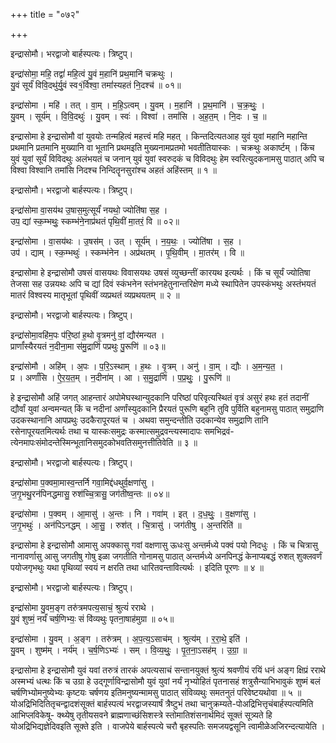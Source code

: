 +++
title = "०७२"

+++


इन्द्रासोमौ। भरद्वाजो बार्हस्पत्यः। त्रिष्टुप्।

इन्द्रा॑सोमा॒ महि॒ तद्वां॑ महि॒त्वं यु॒वं म॒हानि॑ प्रथ॒मानि॑ चक्रथुः ।  
यु॒वं सूर्यं॑ विवि॒दथु॑र्यु॒वं स्व१॒॑र्विश्वा॒ तमां॑स्यहतं नि॒दश्च॑ ॥ ०१॥

इन्द्रा॑सोमा । महि॑ । तत् । वा॒म् । म॒हि॒ऽत्वम् । यु॒वम् । म॒हानि॑ । प्र॒थ॒मानि॑ । च॒क्र॒थुः॒ ।  
यु॒वम् । सूर्य॑म् । वि॒वि॒दथुः॑ । यु॒वम् । स्वः॑ । विश्वा॑ । तमां॑सि । अ॒ह॒त॒म् । नि॒दः । च॒ ॥

इन्द्रासोमा हे इन्द्रासोमौ वां युवयोः तन्महित्वं महत्त्वं महि महत् । किन्तदित्यतआह युवं युवां महानि महान्ति प्रथमानि प्रतमानि मुख्यानि वा भूतानि प्रथमइति मुख्यनामप्रतमो भवतीतियास्कः । चक्रथुः अकार्ष्टम् । किंच युवं युवां सूर्यं विविदथुः अलंभयतं च जनान् युवं युवां स्वरुदकं च विविदथुः हेम स्वरित्युदकनामसु पाठात् अपि च विश्वा विश्वानि तमांसि निदश्च निन्दितॄनसुरांश्च अहतं अहिंस्तम् ॥ १ ॥

इन्द्रासोमौ। भरद्वाजो बार्हस्पत्यः। त्रिष्टुप्।

इन्द्रा॑सोमा वा॒सय॑थ उ॒षास॒मुत्सूर्यं॑ नयथो॒ ज्योति॑षा स॒ह ।  
उप॒ द्यां स्क॒म्भथुः॒ स्कम्भ॑ने॒नाप्र॑थतं पृथि॒वीं मा॒तरं॒ वि ॥ ०२॥

इन्द्रा॑सोमा । वा॒सय॑थः । उ॒षस॑म् । उत् । सूर्य॑म् । न॒य॒थः॒ । ज्योति॑षा । स॒ह ।  
उप॑ । द्याम् । स्क॒म्भथुः॑ । स्कम्भ॑नेन । अप्र॑थतम् । पृ॒थि॒वीम् । मा॒तर॑म् । वि ॥

इन्द्रासोमा हे इन्द्रासोमौ उषसं वासयथः विवासयथः उषसं व्युच्छन्तीं कारयथ इत्यर्थः । किं च सूर्यं ज्योतिषा तेजसा सह उन्नयथः अपि च द्यां दिवं स्कंभनेन स्तंभनहेतुनान्तरिक्षेण मध्ये स्थापितेन उपस्कंभथुः अस्तंभयतं मातरं विश्वस्य मातृभूतां पृथिवीं व्यप्रथतं व्यप्रथयतम् ॥ २ ॥

इन्द्रासोमौ। भरद्वाजो बार्हस्पत्यः। त्रिष्टुप्।

इन्द्रा॑सोमा॒वहि॑म॒पः प॑रि॒ष्ठां ह॒थो वृ॒त्रमनु॑ वां॒ द्यौर॑मन्यत ।  
प्रार्णां॑स्यैरयतं न॒दीना॒मा स॑मु॒द्राणि॑ पप्रथुः पु॒रूणि॑ ॥ ०३॥

इन्द्रा॑सोमौ । अहि॑म् । अ॒पः । प॒रि॒ऽस्थाम् । ह॒थः । वृ॒त्रम् । अनु॑ । वा॒म् । द्यौः । अ॒म॒न्य॒त॒ ।  
प्र । अर्णां॑सि । ऐ॒र॒य॒त॒म् । न॒दीना॑म् । आ । स॒मु॒द्राणि॑ । प॒प्र॒थुः॒ । पु॒रूणि॑ ॥

हे इन्द्रासोमौ अहिं जगत् आहन्तारं अपोमेघस्थान्युदकानि परिष्ठां परिवृत्यस्थितं वृत्रं असुरं हथः हतं तदानीं द्यौर्वां युवां अन्वमन्यत् किं च नदीनां अर्णांस्युदकानि प्रैरयतं पुरूणि बहुनि तुवि पुर्विति बहुनामसु पाठात् समुद्राणि उदकस्थानानि आपप्रथुः उदकैरापूरयतं च । अथवा समुन्दन्तीति उदकान्येव समुद्राणि तानि रसेनापूरयतमित्यर्थः तथा च यास्कःसमुद्रः कस्मात्समुद्रवन्त्यस्मादापः समभिद्रवं- त्येनमापःसंमोदन्तेस्मिन्भूतानिसमुदकोभवतिसमुनत्तीतिवेति ॥ ३ ॥

इन्द्रासोमौ। भरद्वाजो बार्हस्पत्यः। त्रिष्टुप्।

इन्द्रा॑सोमा प॒क्वमा॒मास्व॒न्तर्नि गवा॒मिद्द॑धथुर्व॒क्षणा॑सु ।  
ज॒गृ॒भथु॒रन॑पिनद्धमासु॒ रुश॑च्चि॒त्रासु॒ जग॑तीष्व॒न्तः ॥ ०४॥

इन्द्रा॑सोमा । प॒क्वम् । आ॒मासु॑ । अ॒न्तः । नि । गवा॑म् । इत् । द॒ध॒थुः॒ । व॒क्षणा॑सु ।  
ज॒गृ॒भथुः॑ । अन॑पिऽनद्धम् । आ॒सु॒ । रुश॑त् । चि॒त्रासु॑ । जग॑तीषु । अ॒न्तरिति॑ ॥

इन्द्रासोमा हे इन्द्रासोमौ आमासु अपक्कासु गवां वक्षणासु ऊधःसु अन्तर्मध्ये पक्वं पयो निदधुः । किं च चित्रासु नानावर्णासु आसु जगतीषु गोषु इळा जगतीति गोनामसु पाठात् अन्तर्मध्ये अनपिनद्धं केनाप्यबद्धं रुशत् शुक्लवर्णं पयोजगृभथुः यथा पृथिव्यां स्वयं न क्षरति तथा धारितवन्तावित्यर्थः । इदिति पूरणः ॥ ४ ॥

इन्द्रासोमौ। भरद्वाजो बार्हस्पत्यः। त्रिष्टुप्।

इन्द्रा॑सोमा यु॒वम॒ङ्ग तरु॑त्रमपत्य॒साचं॒ श्रुत्यं॑ रराथे ।  
यु॒वं शुष्मं॒ नर्यं॑ चर्ष॒णिभ्यः॒ सं वि॑व्यथुः पृतना॒षाह॑मुग्रा ॥ ०५॥

इन्द्रा॑सोमा । यु॒वम् । अ॒ङ्ग । तरु॑त्रम् । अ॒प॒त्य॒ऽसाच॑म् । श्रुत्य॑म् । र॒रा॒थे॒ इति॑ ।  
यु॒वम् । शुष्म॑म् । नर्य॑म् । च॒र्ष॒णिऽभ्यः॑ । सम् । वि॒व्य॒थुः॒ । पृ॒त॒ना॒ऽसह॑म् । उ॒ग्रा॒ ॥

इन्द्रासोमा हे इन्द्रासोमौ युवं यवां तरुत्रं तारकं अपत्यसाचं सन्तानयुक्तं श्रुत्यं श्रवणीयं रयिं धनं अङ्ग क्षिप्रं रराथे अस्मभ्यं धत्थः किं च उग्रा हे उद्गूर्णाविन्द्रासोमौ युवं युवां नर्यं नृभ्योहितं पृतनासहं शत्रुसैन्याभिभावुकं शुष्मं बलं चर्षणिभ्योमनुष्येभ्यः कृष्टयः चर्षणय इतिमनुष्यन्मामसु पाठात् संविव्यथुः समतनुतं परिवेष्टयथोवा ॥ ५ ॥योअद्रिभिदितितृचन्द्वादशंसूक्तं बार्हस्पत्यं भरद्वाजस्यार्षं त्रैष्टुभं तथा चानुक्रम्यते-पोअद्रिभित्तृचंबार्हस्पत्यमिति आभिप्लविकेषू- क्थ्येषु तृतीयसवने ब्राह्मणाच्छंसिशस्त्रे स्तोमातिशंसनार्थमिदं सूक्तं सूत्र्यते हि योअद्रिभिद्यज्ञेदिवइति सूक्ते इति । वाजपेये बार्हस्पत्ये चरौ बृहस्पतिः समजयद्वसूनि त्वामीळेअजिरन्दत्यायेति ।